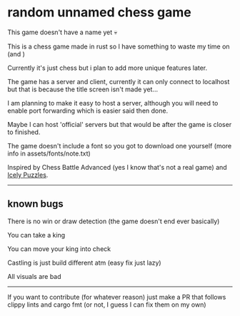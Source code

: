 # random unnamed chess game

This game doesn't have a name yet :skull:

This is a chess game made in rust so I have something to waste my time on (and )

Currently it's just chess but i plan to add more unique features later.

The game has a server and client, currently it can only connect to localhost but that is because the title screen isn't made yet...

I am planning to make it easy to host a server, although you will need to enable port forwarding which is easier said then done.

Maybe I can host 'official' servers but that would be after the game is closer to finished.

The game doesn't include a font so you got to download one yourself (more info in assets/fonts/note.txt)

Inspired by Chess Battle Advanced (yes I know that's not a real game) and [Icely Puzzles](https://www.youtube.com/@IcelyPuzzles).

---
## known bugs
There is no win or draw detection (the game doesn't end ever basically)

You can take a king

You can move your king into check

Castling is just build different atm (easy fix just lazy)

All visuals are bad

---

If you want to contribute (for whatever reason) just make a PR that follows clippy lints and cargo fmt (or not, I guess I can fix them on my own)